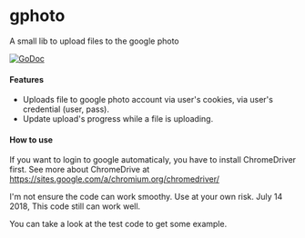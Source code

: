 # gphoto
A small lib to upload files to the google photo

[![GoDoc](https://godoc.org/github.com/canhlinh/gphoto?status.svg)](http://godoc.org/github.com/canhlinh/gphoto)

#### Features
- Uploads file to google photo account via user's cookies, via user's credential (user, pass).
- Update upload's progress while a file is uploading.

#### How to use

If you want to login to google automaticaly, you have to install ChromeDriver first.
See more about ChromeDrive at https://sites.google.com/a/chromium.org/chromedriver/

I'm not ensure the code can work smoothy. Use at your own risk.
July 14 2018, This code still can work well.

You can take a look at the test code to get some example.
